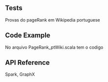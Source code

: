 ## Tests

Provas do pageRank em Wikipedia portuguese

## Code Example

No arquivo PageRank_ptWiki.scala tem o codigo

## API Reference

Spark, GraphX

